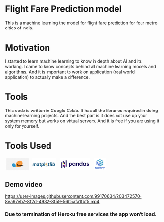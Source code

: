 # Flight Fare Prediction model
This is a machine learning the model for flight fare prediction for four metro cities of India.<br>

# Motivation
I started to learn machine learning to know in depth about AI and its working. I came to know concepts behind all machine learning models and algorithms. And it is important to work on application (real world application) to actually make a difference.

# Tools
This code is written in Google Colab. It has all the libraries required in doing machine learning projects. And the best part is it does not use up your system memory but works on virtual servers. And it is free if you are using it only for yourself.

# Tools Used
<img src="https://github.com/zmwaris1/logos/blob/main/png-clipart-scikit-learn-python-scikit-logo-brand-learning-text-computer.png" alt="sickit-learn" height="40" style="vertical-align:top; margin:4px"><img src="https://github.com/zmwaris1/logos/blob/main/tutorial_matplotlib.png" alt="matplotlib" height="40" style="vertical-align:top; margin:4px">
<img src="https://github.com/zmwaris1/logos/blob/main/Pandas_logo.svg.png" alt="Pandas" height="40" style="vertical-align:top; margin:4px">
<img src="https://github.com/zmwaris1/logos/blob/main/105040771-43887300-5a88-11eb-9f01-bee100b9ef22.png" alt="Numpy" height="40" style="vertical-align:top; margin:4px">

## Demo video
https://user-images.githubusercontent.com/99170634/203472570-8ea97eb2-8f2d-4932-8f59-56b5afa1fbf5.mp4

### Due to termination of Heroku free services the app won't load.
